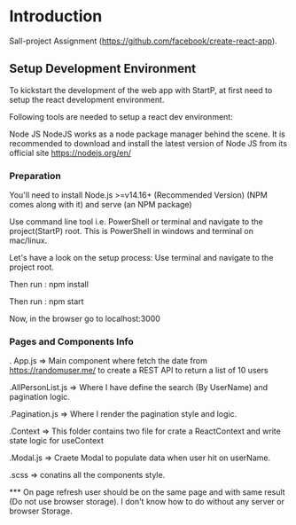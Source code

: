 # Introduction

Sall-project Assignment (https://github.com/facebook/create-react-app).

## Setup Development Environment

To kickstart the development of the web app with StartP, at first need to setup the react development environment.

Following tools are needed to setup a react dev environment:

Node JS
NodeJS works as a node package manager behind the scene. It is recommended to download and install the latest version of Node JS from its official site https://nodejs.org/en/

### Preparation

You'll need to install Node.js >=v14.16+ (Recommended Version) (NPM comes along with it) and serve (an NPM package)

Use command line tool i.e. PowerShell or terminal and navigate to the project(StartP) root. This is PowerShell in windows and terminal on mac/linux.

Let's have a look on the setup process:
Use terminal and navigate to the project root.

Then run : npm install

Then run : npm start

Now, in the browser go to localhost:3000

### Pages and Components Info

. App.js => Main component where fetch the date from  https://randomuser.me/ to create a REST API to return a 
list of 10 users

.AllPersonList.js => Where I have define the search (By UserName) and pagination logic.

.Pagination.js => Where I render the pagination style and logic.

.Context => This folder contains two file for crate a ReactContext and write state logic for useContext

.Modal.js => Craete Modal to populate data when user hit on userName.

.scss => conatins all the components style.

***  On page refresh user should be on the same page and with same 
result (Do not use browser storage). I don't know how to do without any server or browser Storage.
